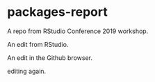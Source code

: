 # packages-report
A repo from RStudio Conference 2019 workshop.

An edit from RStudio.

An edit in the Github browser.

editing again.
